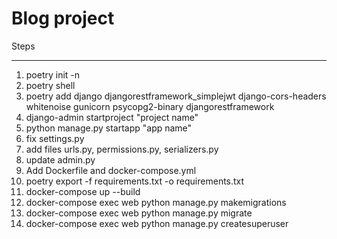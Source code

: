 # Blog project

Steps

------

1. poetry init -n
2. poetry shell
3. poetry add django djangorestframework_simplejwt django-cors-headers whitenoise gunicorn psycopg2-binary djangorestframework
4. django-admin startproject "project name"
5. python manage.py startapp "app name"
6. fix settings.py
7. add files urls.py, permissions.py, serializers.py
8. update admin.py
9. Add Dockerfile and docker-compose.yml
10. poetry export -f requirements.txt -o requirements.txt
11. docker-compose up --build
12. docker-compose exec web python manage.py makemigrations
13. docker-compose exec web python manage.py migrate
14. docker-compose exec web python manage.py createsuperuser



